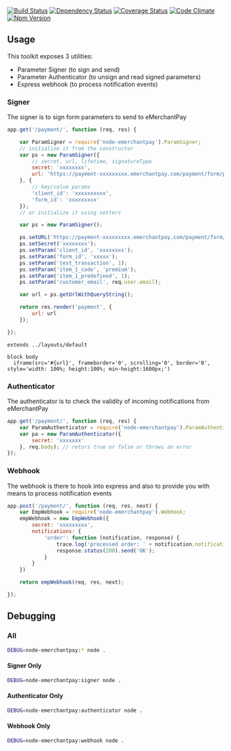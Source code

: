 [![Build Status](https://travis-ci.org/vincentbriglia/node-emerchantpay.svg?branch=master)](https://travis-ci.org/vincentbriglia/node-emerchantpay)
[![Dependency Status](https://gemnasium.com/vincentbriglia/node-emerchantpay.svg)](https://gemnasium.com/vincentbriglia/node-emerchantpay)
[![Coverage Status](https://coveralls.io/repos/vincentbriglia/node-emerchantpay/badge.svg?branch=master)](https://coveralls.io/r/vincentbriglia/node-emerchantpay?branch=master)
[![Code Climate](https://codeclimate.com/github/vincentbriglia/node-emerchantpay/badges/gpa.svg)](https://codeclimate.com/github/vincentbriglia/node-emerchantpay)
[![Npm Version](https://badge.fury.io/js/node-emerchantpay.svg)](http://badge.fury.io/js/node-emerchantpay)

## Usage

This toolkit exposes 3 utilities: 
  * Parameter Signer (to sign and send)
  * Parameter Authenticator (to unsign and read signed parameters)
  * Express webhook (to process notification events)

### Signer

The signer is to sign form parameters to send to eMerchantPay

```JavaScript
app.get('/payment/', function (req, res) {

    var ParamSigner = require('node-emerchantpay').ParamSigner;
    // initialize it from the constructor
    var ps = new ParamSigner({
        // secret, url, lifetime, signatureType
        secret: 'xxxxxxxx',
        url: 'https://payment-xxxxxxxxx.emerchantpay.com/payment/form/post'
    }, {
        // key/value params
        'client_id': 'xxxxxxxxxx',
        'form_id': 'xxxxxxxxx'
    });
    // or initialize it using setters

    var ps = new ParamSigner();

    ps.setURL('https://payment-xxxxxxxxx.emerchantpay.com/payment/form/post');
    ps.setSecret('xxxxxxxx');
    ps.setParam('client_id', 'xxxxxxxx');
    ps.setParam('form_id', 'xxxxx');
    ps.setParam('test_transaction', 1);
    ps.setParam('item_1_code', 'premium');
    ps.setParam('item_1_predefined', 1);
    ps.setParam('customer_email', req.user.email);

    var url = ps.getUrlWithQueryString();

    return res.render('payment', {
        url: url
    });

});
```

```Jade
extends ../layouts/default

block body
  iframe(src='#{url}', frameborder='0', scrolling='0', border='0', style='width: 100%; height:100%; min-height:1600px;')
```

### Authenticator

The authenticator is to check the validity of incoming notifications from eMerchantPay

```JavaScript
app.get('/payment/', function (req, res) {
    var ParamAuthenticator = require('node-emerchantpay').ParamAuthenticator;
    var pa = new ParamAuthenticator({
        secret: 'xxxxxxx'
    }, req.body); // returs true or false or throws an error
});
```

### Webhook

The webhook is there to hook into express and also to provide you with means to process notification events

```JavaScript
app.post('/payment/', function (req, res, next) {
    var EmpWebhook = require('node-emerchantpay').WebHook;
    empWebhook = new EmpWebhook({
        secret: 'xxxxxxxxx',
        notifications: {
            'order': function (notification, response) {
                trace.log('processed order: ' + notification.notification_type);
                response.status(200).send('OK');
            }
        }
    })

    return empWebhook(req, res, next);

});
```

## Debugging

### All

```Bash
DEBUG=node-emerchantpay:* node .
```

#### Signer Only

```Bash
DEBUG=node-emerchantpay:signer node .
```

#### Authenticator Only

```Bash
DEBUG=node-emerchantpay:authenticator node .
```

#### Webhook Only

```Bash
DEBUG=node-emerchantpay:webhook node .
```
